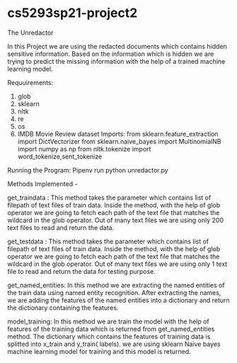 # cs5293sp21-project2

The Unredactor

In this Project we are using the redacted documents which contains hidden sensitive information. Based on the information which is hidden we
are trying to predict the missing information with the help of a trained machine learning model.

Requuirements:
1. glob     
2. sklearn
3. nltk
4.  re 
5.  os
6. IMDB Movie Review dataset
Imports:
from sklearn.feature_extraction import DictVectorizer
from sklearn.naive_bayes import MultinomialNB
import numpy as np
from nltk.tokenize import word_tokenize,sent_tokenize

Running the Program: Pipenv run python unredactor.py

Methods Implemented -

get_traindata : This method takes the parameter which contains list of filepath of text files of train data. Inside the method, with the help of glob operator we are going to 
fetch each path of the text file that matches the wildcard in the glob operator. Out of many text files we are using only 200 text files to read and return
the data.

get_testdata : This method takes the parameter which contains list of filepath of text files of train data. Inside the method, with the help of glob operator we are going to 
fetch each path of the text file that matches the wildcard in the glob operator. Out of many text files we are using only 1 text file to read and return
the data for testing purpose.

get_named_entities:
In this method we are extracting the named entities of the train data using named entity recognition. After extracting the names, we are adding the features of the 
named entities into a dictionary and return the dictionary containing the features.

model_training:
In this method we are train the model with the help of features of the training data which is returned from get_named_entities method. The dictionary which contains 
the features of training data is splitted into x_train and y_train( labels). we are using sklearn Naive bayes machine learning model for training and this
model is returned.







